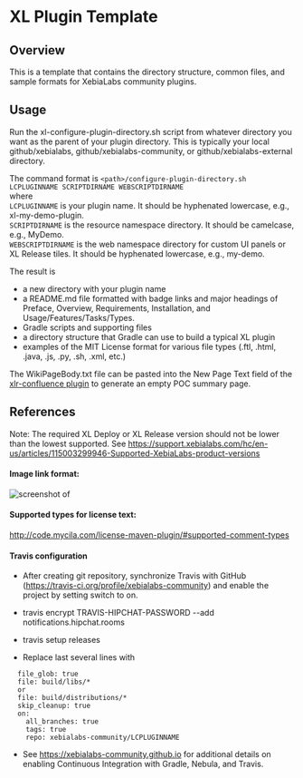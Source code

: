 # XL Plugin Template

## Overview

This is a template that contains the directory structure, common files, and sample formats for XebiaLabs community plugins.

## Usage

Run the xl-configure-plugin-directory.sh script from whatever directory you want as the parent of your plugin directory.  This is typically your local github/xebialabs, github/xebialabs-community, or github/xebialabs-external directory.

The command format is `<path>/configure-plugin-directory.sh LCPLUGINNAME SCRIPTDIRNAME WEBSCRIPTDIRNAME`  
where  
`LCPLUGINNAME` is your plugin name.  It should be hyphenated lowercase, e.g., xl-my-demo-plugin.  
`SCRIPTDIRNAME` is the resource namespace directory.  It should be camelcase, e.g., MyDemo.  
`WEBSCRIPTDIRNAME` is the web namespace directory for custom UI panels or XL Release tiles.  It should be hyphenated lowercase, e.g., my-demo.

The result is

* a new directory with your plugin name
* a README.md file formatted with badge links and major headings of Preface, Overview, Requirements, Installation, and Usage/Features/Tasks/Types.
* Gradle scripts and supporting files
* a directory structure that Gradle can use to build a typical XL plugin
* examples of the MIT License format for various file types (.ftl, .html, .java, .js, .py, .sh, .xml, etc.)

The WikiPageBody.txt file can be pasted into the New Page Text field of the [xlr-confluence plugin](https://github.com/xebialabs-community/xlr-confluence-plugin) to generate an empty POC summary page.

## References

Note:  The required XL Deploy or XL Release version should not be lower than the lowest supported.  See https://support.xebialabs.com/hc/en-us/articles/115003299946-Supported-XebiaLabs-product-versions

#### Image link format:

![screenshot of <image description>](images/macdown-logo-160.png)

#### Supported types for license text:

<http://code.mycila.com/license-maven-plugin/#supported-comment-types>

#### Travis configuration

* After creating git repository, synchronize Travis with GitHub (https://travis-ci.org/profile/xebialabs-community) and enable the project by setting switch to on.

* travis encrypt TRAVIS-HIPCHAT-PASSWORD --add  notifications.hipchat.rooms

* travis setup releases

* Replace last several lines with  

```
  file_glob: true
  file: build/libs/*
  or
  file: build/distributions/*
  skip_cleanup: true
  on:
    all_branches: true
    tags: true
    repo: xebialabs-community/LCPLUGINNAME
```
* See https://xebialabs-community.github.io for additional details on enabling Continuous Integration with Gradle, Nebula, and Travis.